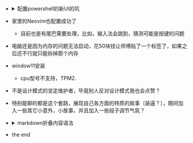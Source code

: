 - <details>
    <summary>配置powershell的新UI的坑</summary>

    - 想法来源于twitter
    - 参考收藏夹 enhenced xxx 的文档
    - 安装 oh-my-posh
    ``` powershell
    Install-Module -Name Terminal-Icons -Repository PSGallery
    # 新建当前用户的profile
    New-Item $PROFILE -Type File

    Install-Module posh-git -Scope CurrentUser
    ```
    - 无法识别Set-Themes 命令
        - 替换为 `Set-PoshPrompt -Theme agnoster`
    - 无法识别 oh-my-posh 命令
    
    尝试以下命令无效
    ``` powershell
    Install-Module -Name PSReadLine -Scope AllUsers -force -SkipPublisherCheck  

    Install-Module posh-git -Scope AllUsers   
    Install-Module oh-my-posh -Scope AllUsers 
    ```

    直接复制到Program的文件夹了，至少脚本可以跑了
    - 无法修改 $PROFILE 文件
    - 无法执行psl文件
        - 修改策略
        ``` powershell
        Set-ExecutionPolicy Bypass
        set-executionpolicy remotesigned
        ```
    - 最终没有错误了，但是界面确实也没有达到预期，可以之后进一步测试
    </details>
- 家里的Neovim也配置成功了
    - 目前也是有尾巴需要处理，比如，输入法会跳到，猜测可能是按键的问题
- 电脑还是因为内存的问题无法启动，花50块钱让师傅贴了一个标签了，如果之后还不行就只能拆掉那个内存
- window11安装
    - cpu型号不支持，TPM2.
- 不是设计模式的坚定维护者，毕竟别人反对设计模式我也会点赞？
- 特别能聊的都是这个套路，展现自己各方面的特质的故事（装逼？），期间加入一些其它小意外，小故事，并且加入一些段子调节气氛？
- <details>
    <summary>markdown折叠内容语法</summary>

    ``` markdown
        <details>
        <summary>Title</summary>
        
        content!!!
        </details>
    ```
</details>

- the end